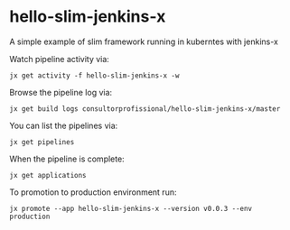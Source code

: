 # hello-slim-jenkins-x

A simple example of slim framework running in kuberntes with jenkins-x
  
Watch pipeline activity via:  

    jx get activity -f hello-slim-jenkins-x -w

Browse the pipeline log via:

    jx get build logs consultorprofissional/hello-slim-jenkins-x/master

You can list the pipelines via: 

    jx get pipelines

When the pipeline is complete:

    jx get applications

To promotion to production environment run:

    jx promote --app hello-slim-jenkins-x --version v0.0.3 --env production

